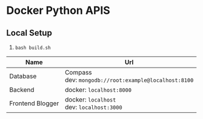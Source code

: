 # Docker Python APIS

## Local Setup

1. `bash build.sh`


| Name             | Url                                                     |
| ---------------- | ------------------------------------------------------- |
| Database         | Compass<br>dev: `mongodb://root:example@localhost:8100` |
| Backend          | docker: `localhost:8000`                                |
| Frontend Blogger | docker: `localhost`<br> dev: `localhost:3000`           |